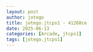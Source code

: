 ```yaml
---
layout: post
author: jotego
title: jotego.jtcps1 - 41268ce
date: 2025-06-13
categories: [Arcade, jtcps1]
tags: [jotego.jtcps1]
---
```


